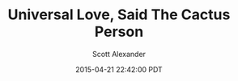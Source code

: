 ---
layout: podcast
title: "Universal Love, Said The Cactus Person"
author: Scott Alexander
description: https://slatestarcodex.com/2015/04/21/universal-love-said-the-cactus-person/
date: 2015-04-21 22:42:00 PDT
length: 4144730
duration: 1036
guid: universal-love-said-the-cactus-person
---